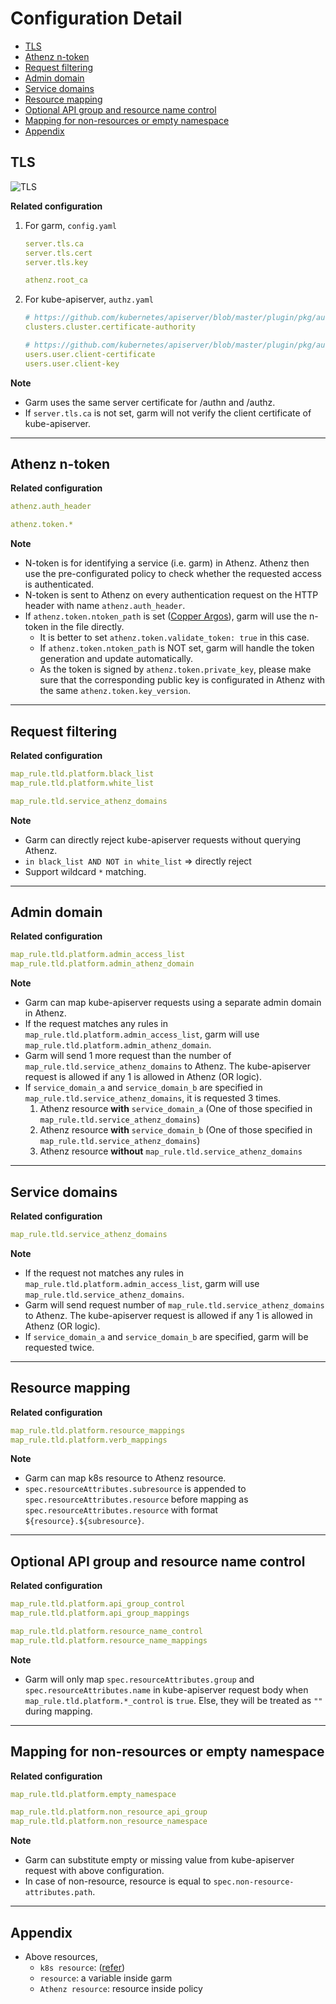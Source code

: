 # Configuration Detail

<!-- TOC -->

- [TLS](#tls)
- [Athenz n-token](#athenz-n-token)
- [Request filtering](#request-filtering)
- [Admin domain](#admin-domain)
- [Service domains](#service-domains)
- [Resource mapping](#resource-mapping)
- [Optional API group and resource name control](#optional-api-group-and-resource-name-control)
- [Mapping for non-resources or empty namespace](#mapping-for-non-resources-or-empty-namespace)
- [Appendix](#appendix)

<!-- /TOC -->
<!--markdownlint-disable MD036-->

## TLS

![TLS](./assets/tls.png)

**Related configuration**

1. For garm, `config.yaml`

    ```yaml
    server.tls.ca
    server.tls.cert
    server.tls.key

    athenz.root_ca
    ```

1. For kube-apiserver, `authz.yaml`

    ```yaml
    # https://github.com/kubernetes/apiserver/blob/master/plugin/pkg/authorizer/webhook/webhook.go#L69
    clusters.cluster.certificate-authority

    # https://github.com/kubernetes/apiserver/blob/master/plugin/pkg/authorizer/webhook/webhook.go#L76-L77
    users.user.client-certificate
    users.user.client-key
    ```

**Note**

- Garm uses the same server certificate for /authn and /authz.
- If `server.tls.ca` is not set, garm will not verify the client certificate of kube-apiserver.

---

## Athenz n-token

**Related configuration**

```yaml
athenz.auth_header

athenz.token.*
```

**Note**

- N-token is for identifying a service (i.e. garm) in Athenz. Athenz then use the pre-configurated policy to check whether the requested access is authenticated.
- N-token is sent to Athenz on every authentication request on the HTTP header with name `athenz.auth_header`.
- If `athenz.token.ntoken_path` is set ([Copper Argos](https://github.com/AthenZ/athenz/blob/master/docs/copper_argos_dev.md)), garm will use the n-token in the file directly.
  - It is better to set `athenz.token.validate_token: true` in this case.
  - If `athenz.token.ntoken_path` is NOT set, garm will handle the token generation and update automatically.
  - As the token is signed by `athenz.token.private_key`, please make sure that the corresponding public key is configurated in Athenz with the same `athenz.token.key_version`.

---

## Request filtering

**Related configuration**

```yaml
map_rule.tld.platform.black_list
map_rule.tld.platform.white_list

map_rule.tld.service_athenz_domains
```

**Note**

- Garm can directly reject kube-apiserver requests without querying Athenz.
- `in black_list AND NOT in white_list` => directly reject
- Support wildcard `*` matching.

---

## Admin domain

**Related configuration**

```yaml
map_rule.tld.platform.admin_access_list
map_rule.tld.platform.admin_athenz_domain
```

**Note**

- Garm can map kube-apiserver requests using a separate admin domain in Athenz.
- If the request matches any rules in `map_rule.tld.platform.admin_access_list`, garm will use `map_rule.tld.platform.admin_athenz_domain`.
- Garm will send 1 more request than the number of `map_rule.tld.service_athenz_domains` to Athenz. The kube-apiserver request is allowed if any 1 is allowed in Athenz (OR logic).
- If `service_domain_a` and `service_domain_b` are specified in `map_rule.tld.service_athenz_domains`, it is requested 3 times.
  1. Athenz resource **with** `service_domain_a` (One of those specified in `map_rule.tld.service_athenz_domains`)
  1. Athenz resource **with** `service_domain_b` (One of those specified in `map_rule.tld.service_athenz_domains`)
  1. Athenz resource **without** `map_rule.tld.service_athenz_domains`

---

## Service domains

**Related configuration**

```yaml
map_rule.tld.service_athenz_domains
```

**Note**

- If the request not matches any rules in `map_rule.tld.platform.admin_access_list`, garm will use `map_rule.tld.service_athenz_domains`.
- Garm will send request number of `map_rule.tld.service_athenz_domains` to Athenz. The kube-apiserver request is allowed if any 1 is allowed in Athenz (OR logic).
- If `service_domain_a` and `service_domain_b` are specified, garm will be requested twice.

---

## Resource mapping

**Related configuration**

```yaml
map_rule.tld.platform.resource_mappings
map_rule.tld.platform.verb_mappings
```

**Note**

- Garm can map k8s resource to Athenz resource.
- `spec.resourceAttributes.subresource` is appended to `spec.resourceAttributes.resource` before mapping as `spec.resourceAttributes.resource` with format `${resource}.${subresource}`.

---

## Optional API group and resource name control

**Related configuration**

```yaml
map_rule.tld.platform.api_group_control
map_rule.tld.platform.api_group_mappings

map_rule.tld.platform.resource_name_control
map_rule.tld.platform.resource_name_mappings
```

**Note**

- Garm will only map `spec.resourceAttributes.group` and `spec.resourceAttributes.name` in kube-apiserver request body when `map_rule.tld.platform.*_control` is `true`. Else, they will be treated as `""` during mapping.

---

## Mapping for non-resources or empty namespace

**Related configuration**

```yaml
map_rule.tld.platform.empty_namespace

map_rule.tld.platform.non_resource_api_group
map_rule.tld.platform.non_resource_namespace
```

**Note**

- Garm can substitute empty or missing value from kube-apiserver request with above configuration.
- In case of non-resource, resource is equal to `spec.non-resource-attributes.path`.

---

## Appendix

- Above resources,
  - `k8s resource`: ([refer](https://github.com/kubernetes/apiserver/blob/master/plugin/pkg/authorizer/webhook/webhook.go#L165))
  - `resource`: a variable inside garm
  - `Athenz resource`: resource inside policy
